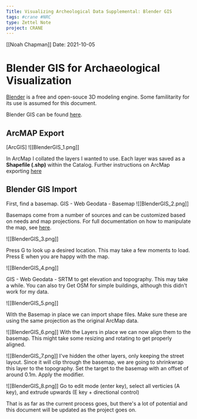 ```yaml
---
Title: Visualizing Archeological Data Supplemental: Blender GIS
tags: #crane #NRC 
type: Zettel Note
project: CRANE
---
```

[[Noah Chapman]]
Date: 2021-10-05

# Blender GIS for Archaeological Visualization

[Blender](https://www.blender.org) is a free and open-souce 3D modeling engine. Some familitarity for its use is assumed for this document. 

Blender GIS can be found [here](https://github.com/domlysz/BlenderGIS).  


## ArcMAP Export
[ArcGIS] ![[BlenderGIS_1.png]]

In ArcMap I collated the layers I wanted to use. Each layer was saved as a **Shapefile (.shp)** within the Catalog. Further instructions on ArcMap exporting [here](https://pro.arcgis.com/en/pro-app/latest/help/data/geodatabases/overview/export-data.htm)


## Blender GIS Import
First, find a basemap. GIS - Web Geodata - Basemap
![[BlenderGIS_2.png]]

Basemaps come from a number of sources and can be customized based on needs and map projections. For full documentation on how to manipulate the map, see [here](https://github.com/domlysz/BlenderGIS/wiki/Quick-start). 

![[BlenderGIS_3.png]]

Press G to look up a desired location. This may take a few moments to load. Press E when you are happy with the map. 

![[BlenderGIS_4.png]]

GIS - Web Geodata - SRTM to get elevation and topography. This may take a while. You can also try Get OSM for simple buildings, although this didn't work for my data. 

![[BlenderGIS_5.png]]

With the Basemap in place we can import shape files. Make sure these are using the same projection as the original ArcMap data. 

![[BlenderGIS_6.png]]
With the Layers in place we can now align them to the basemap. This might take some resizing and rotating to get properly aligned. 


![[BlenderGIS_7.png]]
I've hidden the other layers, only keeping the street layout. Since it will clip through the basemap, we are going to shrinkwrap this layer to the topography. Set the target to the basemap with an offset of around 0.1m. Apply the modifier. 

![[BlenderGIS_8.png]]
Go to edit mode (enter key), select all verticies (A key), and extrude upwards (E key + directional control)

That is as far as the current process goes, but there's a lot of potential and this document will be updated as the project goes on.  
